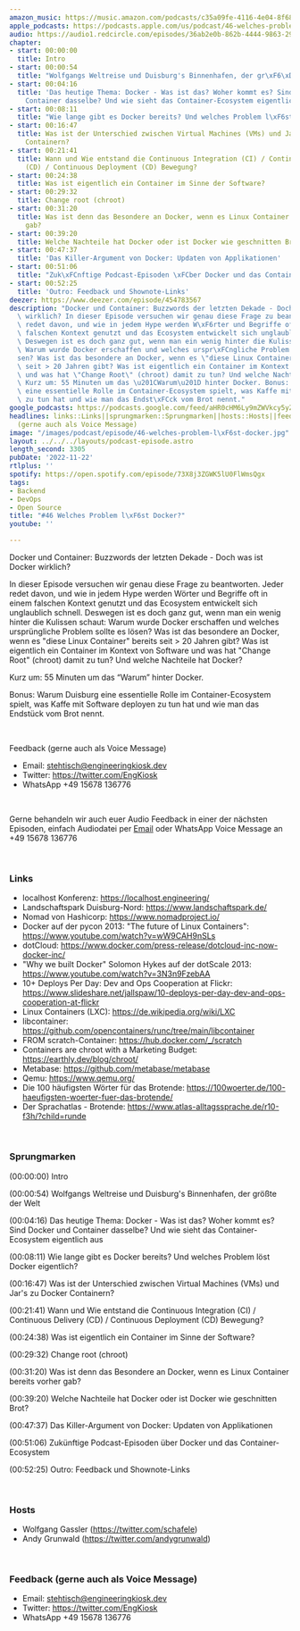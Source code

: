 ```yaml
---
amazon_music: https://music.amazon.com/podcasts/c35a09fe-4116-4e04-8f68-77d61b112e46/episodes/331d0472-54f4-41ca-8647-ae7f990593b1/engineering-kiosk-46-welches-problem-l%C3%B6st-docker
apple_podcasts: https://podcasts.apple.com/us/podcast/46-welches-problem-l%C3%B6st-docker/id1603082924?i=1000587061264&uo=4
audio: https://audio1.redcircle.com/episodes/36ab2e0b-862b-4444-9863-29f51116fbab/stream.mp3
chapter:
- start: 00:00:00
  title: Intro
- start: 00:00:54
  title: "Wolfgangs Weltreise und Duisburg's Binnenhafen, der gr\xF6\xDFte der Welt"
- start: 00:04:16
  title: 'Das heutige Thema: Docker - Was ist das? Woher kommt es? Sind Docker und
    Container dasselbe? Und wie sieht das Container-Ecosystem eigentlich aus'
- start: 00:08:11
  title: "Wie lange gibt es Docker bereits? Und welches Problem l\xF6st Docker eigentlich?"
- start: 00:16:47
  title: Was ist der Unterschied zwischen Virtual Machines (VMs) und Jar's zu Docker
    Containern?
- start: 00:21:41
  title: Wann und Wie entstand die Continuous Integration (CI) / Continuous Delivery
    (CD) / Continuous Deployment (CD) Bewegung?
- start: 00:24:38
  title: Was ist eigentlich ein Container im Sinne der Software?
- start: 00:29:32
  title: Change root (chroot)
- start: 00:31:20
  title: Was ist denn das Besondere an Docker, wenn es Linux Container bereits vorher
    gab?
- start: 00:39:20
  title: Welche Nachteile hat Docker oder ist Docker wie geschnitten Brot?
- start: 00:47:37
  title: 'Das Killer-Argument von Docker: Updaten von Applikationen'
- start: 00:51:06
  title: "Zuk\xFCnftige Podcast-Episoden \xFCber Docker und das Container-Ecosystem"
- start: 00:52:25
  title: 'Outro: Feedback und Shownote-Links'
deezer: https://www.deezer.com/episode/454783567
description: "Docker und Container: Buzzwords der letzten Dekade - Doch was ist Docker\
  \ wirklich? In dieser Episode versuchen wir genau diese Frage zu beantworten. Jeder\
  \ redet davon, und wie in jedem Hype werden W\xF6rter und Begriffe oft in einem\
  \ falschen Kontext genutzt und das Ecosystem entwickelt sich unglaublich schnell.\
  \ Deswegen ist es doch ganz gut, wenn man ein wenig hinter die Kulissen schaut:\
  \ Warum wurde Docker erschaffen und welches urspr\xFCngliche Problem sollte es l\xF6\
  sen? Was ist das besondere an Docker, wenn es \"diese Linux Container\" bereits\
  \ seit > 20 Jahren gibt? Was ist eigentlich ein Container im Kontext von Software\
  \ und was hat \"Change Root\" (chroot) damit zu tun? Und welche Nachteile hat Docker?\
  \ Kurz um: 55 Minuten um das \u201CWarum\u201D hinter Docker. Bonus: Warum Duisburg\
  \ eine essentielle Rolle im Container-Ecosystem spielt, was Kaffe mit Software deployen\
  \ zu tun hat und wie man das Endst\xFCck vom Brot nennt."
google_podcasts: https://podcasts.google.com/feed/aHR0cHM6Ly9mZWVkcy5yZWRjaXJjbGUuY29tLzBlY2ZkZmQ3LWZkYTEtNGMzZC05NTE1LTQ3NjcyN2Y5ZGY1ZQ/episode/ODI4MTA2ZTgtYTM3OS00MDk5LWExZjAtNjU4NDQ0YWRlMWJk?sa=X&ved=2ahUKEwj85f3DksH7AhXdn3IEHYQ3BiEQkfYCegQIARAF
headlines: links::Links||sprungmarken::Sprungmarken||hosts::Hosts||feedback-gerne-auch-als-voice-message::Feedback
  (gerne auch als Voice Message)
image: "/images/podcast/episode/46-welches-problem-l\xF6st-docker.jpg"
layout: ../../../layouts/podcast-episode.astro
length_second: 3305
pubDate: '2022-11-22'
rtlplus: ''
spotify: https://open.spotify.com/episode/73X8j3ZGWK5lU0FlWmsQgx
tags:
- Backend
- DevOps
- Open Source
title: "#46 Welches Problem l\xF6st Docker?"
youtube: ''

---
```

<p>Docker und Container: Buzzwords der letzten Dekade - Doch was ist Docker wirklich?</p><p>In dieser Episode versuchen wir genau diese Frage zu beantworten. Jeder redet davon, und wie in jedem Hype werden Wörter und Begriffe oft in einem falschen Kontext genutzt und das Ecosystem entwickelt sich unglaublich schnell. Deswegen ist es doch ganz gut, wenn man ein wenig hinter die Kulissen schaut: Warum wurde Docker erschaffen und welches ursprüngliche Problem sollte es lösen? Was ist das besondere an Docker, wenn es &#34;diese Linux Container&#34; bereits seit &gt; 20 Jahren gibt? Was ist eigentlich ein Container im Kontext von Software und was hat &#34;Change Root&#34; (chroot) damit zu tun? Und welche Nachteile hat Docker?</p><p>Kurz um: 55 Minuten um das “Warum” hinter Docker.</p><p>Bonus: Warum Duisburg eine essentielle Rolle im Container-Ecosystem spielt, was Kaffe mit Software deployen zu tun hat und wie man das Endstück vom Brot nennt.</p><p><br></p><p>Feedback (gerne auch als Voice Message)</p><ul><li>Email: <a href="mailto:stehtisch@engineeringkiosk.dev" rel="nofollow">stehtisch@engineeringkiosk.dev</a></li><li>Twitter: <a href="https://twitter.com/EngKiosk" rel="nofollow">https://twitter.com/EngKiosk</a></li><li>WhatsApp +49 15678 136776</li></ul><p><br></p><p>Gerne behandeln wir auch euer Audio Feedback in einer der nächsten Episoden, einfach Audiodatei per <a href="https://engineeringkiosk.dev/kontakt/">Email</a> oder WhatsApp Voice Message an +49 15678 136776</p><p><br></p><h3 id="links">Links</h3><ul><li>localhost Konferenz: <a href="https://localhost.engineering/" rel="nofollow">https://localhost.engineering/</a></li><li>Landschaftspark Duisburg-Nord: <a href="https://www.landschaftspark.de/" rel="nofollow">https://www.landschaftspark.de/</a></li><li>Nomad von Hashicorp: <a href="https://www.nomadproject.io/" rel="nofollow">https://www.nomadproject.io/</a></li><li>Docker auf der pycon 2013: &#34;The future of Linux Containers&#34;: <a href="https://www.youtube.com/watch?v=wW9CAH9nSLs" rel="nofollow">https://www.youtube.com/watch?v=wW9CAH9nSLs</a></li><li>dotCloud: <a href="https://www.docker.com/press-release/dotcloud-inc-now-docker-inc/" rel="nofollow">https://www.docker.com/press-release/dotcloud-inc-now-docker-inc/</a></li><li>&#34;Why we built Docker&#34; Solomon Hykes auf der dotScale 2013: <a href="https://www.youtube.com/watch?v=3N3n9FzebAA" rel="nofollow">https://www.youtube.com/watch?v=3N3n9FzebAA</a></li><li>10+ Deploys Per Day: Dev and Ops Cooperation at Flickr: <a href="https://www.slideshare.net/jallspaw/10-deploys-per-day-dev-and-ops-cooperation-at-flickr" rel="nofollow">https://www.slideshare.net/jallspaw/10-deploys-per-day-dev-and-ops-cooperation-at-flickr</a></li><li>Linux Containers (LXC): <a href="https://de.wikipedia.org/wiki/LXC" rel="nofollow">https://de.wikipedia.org/wiki/LXC</a></li><li>libcontainer: <a href="https://github.com/opencontainers/runc/tree/main/libcontainer" rel="nofollow">https://github.com/opencontainers/runc/tree/main/libcontainer</a></li><li>FROM scratch-Container: <a href="https://hub.docker.com/_/scratch" rel="nofollow">https://hub.docker.com/_/scratch</a></li><li>Containers are chroot with a Marketing Budget: <a href="https://earthly.dev/blog/chroot/" rel="nofollow">https://earthly.dev/blog/chroot/</a></li><li>Metabase: <a href="https://github.com/metabase/metabase" rel="nofollow">https://github.com/metabase/metabase</a></li><li>Qemu: <a href="https://www.qemu.org/" rel="nofollow">https://www.qemu.org/</a></li><li>Die 100 häufigsten Wörter für das Brotende: <a href="https://100woerter.de/100-haeufigsten-woerter-fuer-das-brotende/" rel="nofollow">https://100woerter.de/100-haeufigsten-woerter-fuer-das-brotende/</a></li><li>Der Sprachatlas - Brotende: <a href="https://www.atlas-alltagssprache.de/r10-f3h/?child=runde" rel="nofollow">https://www.atlas-alltagssprache.de/r10-f3h/?child=runde</a></li></ul><p><br></p><h3 id="sprungmarken">Sprungmarken</h3><p>(00:00:00) Intro</p><p>(00:00:54) Wolfgangs Weltreise und Duisburg&#39;s Binnenhafen, der größte der Welt</p><p>(00:04:16) Das heutige Thema: Docker - Was ist das? Woher kommt es? Sind Docker und Container dasselbe? Und wie sieht das Container-Ecosystem eigentlich aus</p><p>(00:08:11) Wie lange gibt es Docker bereits? Und welches Problem löst Docker eigentlich?</p><p>(00:16:47) Was ist der Unterschied zwischen Virtual Machines (VMs) und Jar&#39;s zu Docker Containern?</p><p>(00:21:41) Wann und Wie entstand die Continuous Integration (CI) / Continuous Delivery (CD) / Continuous Deployment (CD) Bewegung?</p><p>(00:24:38) Was ist eigentlich ein Container im Sinne der Software?</p><p>(00:29:32) Change root (chroot)</p><p>(00:31:20) Was ist denn das Besondere an Docker, wenn es Linux Container bereits vorher gab?</p><p>(00:39:20) Welche Nachteile hat Docker oder ist Docker wie geschnitten Brot?</p><p>(00:47:37) Das Killer-Argument von Docker: Updaten von Applikationen</p><p>(00:51:06) Zukünftige Podcast-Episoden über Docker und das Container-Ecosystem</p><p>(00:52:25) Outro: Feedback und Shownote-Links</p><p><br></p><h3 id="hosts">Hosts</h3><ul><li>Wolfgang Gassler (<a href="https://twitter.com/schafele" rel="nofollow">https://twitter.com/schafele</a>)</li><li>Andy Grunwald (<a href="https://twitter.com/andygrunwald" rel="nofollow">https://twitter.com/andygrunwald</a>)</li></ul><p><br></p><h3 id="feedback-gerne-auch-als-voice-message">Feedback (gerne auch als Voice Message)</h3><ul><li>Email: <a href="mailto:stehtisch@engineeringkiosk.dev" rel="nofollow">stehtisch@engineeringkiosk.dev</a></li><li>Twitter: <a href="https://twitter.com/EngKiosk" rel="nofollow">https://twitter.com/EngKiosk</a></li><li>WhatsApp +49 15678 136776</li></ul>